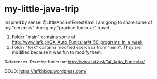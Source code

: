 # my-little-java-trip
Inspired by sensei @LIttleAncientForestKami I am going to share some of my "ceramics" during my "practice funicular" travel.

1. Folder "main" contains some of http://www.lafk.pl/QA_Auto_Funicular/#_50_programs_in_a_week
2. Folder "fork" contains modified exercises from "main". They are modified because it was fun to modify them.

References:
Practice funicular: http://www.lafk.pl/QA_Auto_Funicular/

DOJO: https://lafkblogs.wordpress.com/
